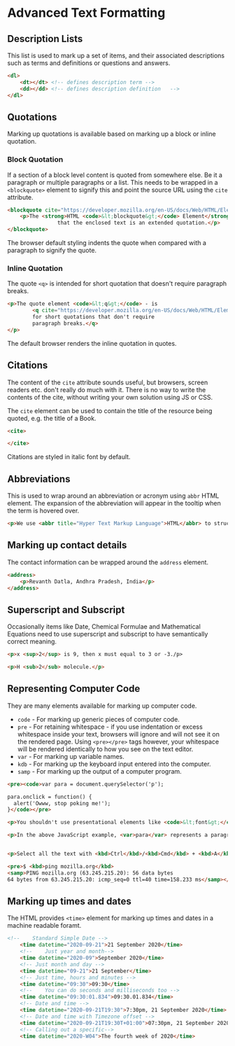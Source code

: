 Advanced Text Formatting
========================

## Description Lists

This list is used to mark up a set of items, and their associated
descriptions such as terms and definitions or questions and answers.

```html
<dl>
    <dt></dt> <!-- defines description term -->
    <dd></dd> <!-- defines description definition   --> 
</dl>
```

## Quotations

Marking up quotations is available based on marking up a block or inline
quotation.

### Block Quotation

If a section of a block level content is quoted from somewhere else. Be
it a paragraph or multiple paragraphs or a list. This needs to be
wrapped in a `<blockquote>` element to signify this and point the source
URL using the `cite` attribute.

```html
<blockquote cite="https://developer.mozilla.org/en-US/docs/Web/HTML/Element/blockquote">
    <p>The <strong>HTML <code>&lt;blockquote&gt;</code> Element</strong> (or <em>HTML Block Quotation Element</em>) indicates
                that the enclosed text is an extended quotation.</p>
</blockquote>
```

The browser default styling indents the quote when compared with a
paragraph to signify the quote.

### Inline Quotation

The quote `<q>` is intended for short quotation that doesn't require
paragraph breaks.

```html
<p>The quote element <code>&lt;q&gt;</code> - is
        <q cite="https://developer.mozilla.org/en-US/docs/Web/HTML/Element/q">intended
        for short quotations that don't require
        paragraph breaks.</q>
</p>
```

The default browser renders the inline quotation in quotes.

## Citations

The content of the `cite` attribute sounds useful, but browsers, screen
readers etc. don't really do much with it. There is no way to write the
contents of the cite, without writing your own solution using JS or CSS.

The `cite` element can be used to contain the title of the resource
being quoted, e.g. the title of a Book.

```html
<cite>

</cite>
```

Citations are styled in italic font by default.

## Abbreviations

This is used to wrap around an abbreviation or acronym using `abbr` HTML
element. The expansion of the abbreviation will appear in the tooltip
when the term is hovered over.

```html
<p>We use <abbr title="Hyper Text Markup Language">HTML</abbr> to structure our web documents.</p>
```

## Marking up contact details

The contact information can be wrapped around the `address` element.

```html
<address>
    <p>Revanth Datla, Andhra Pradesh, India</p>
</address>
```

## Superscript and Subscript

Occasionally items like Date, Chemical Formulae and Mathematical
Equations need to use superscript and subscript to have semantically
correct meaning.

```html
<p>x <sup>2</sup> is 9, then x must equal to 3 or -3./p>

<p>H <sub>2</sub> molecule.</p>
```

## Representing Computer Code

They are many elements available for marking up computer code.

* `code` - For marking up generic pieces of computer code.
* `pre` - For retaining whitespace - if you use indentation or excess
  whitespace inside your text, browsers will ignore and will not see it
  on the rendered page. Using `<pre></pre>` tags however, your
  whitespace will be rendered identically to how you see on the text
  editor.
* `var` - For marking up variable names.
* `kdb` - For marking up the keyboard input entered into the computer.
* `samp` - For marking up the output of a computer program.

```html
<pre><code>var para = document.querySelector('p');

para.onclick = function() {
  alert('Owww, stop poking me!');
}</code></pre>

<p>You shouldn't use presentational elements like <code>&lt;font&gt;</code> and <code>&lt;center&gt;</code>.</p>

<p>In the above JavaScript example, <var>para</var> represents a paragraph element.</p>


<p>Select all the text with <kbd>Ctrl</kbd>/<kbd>Cmd</kbd> + <kbd>A</kbd>.</p>

<pre>$ <kbd>ping mozilla.org</kbd>
<samp>PING mozilla.org (63.245.215.20): 56 data bytes
64 bytes from 63.245.215.20: icmp_seq=0 ttl=40 time=158.233 ms</samp></pre>
```

## Marking up times and dates

The HTML provides `<time>` element for marking up times and dates in a
machine readable foramt.

```html
<!--    Standard Simple Date -->
    <time datetime="2020-09-21">21 September 2020</time>
    <!--    Just year and month-->
    <time datetime="2020-09">September 2020</time>
    <!-- Just month and day -->
    <time datetime="09-21">21 September</time>
    <!-- Just time, hours and minutes -->
    <time datetime="09:30">09:30</time>
    <!--    You can do seconds and milliseconds too -->
    <time datetime="09:30:01.834">09:30.01.834</time>
    <!-- Date and time -->
    <time datetime="2020-09-21T19:30">7:30pm, 21 September 2020</time>
    <!-- Date and time with Timezone offset -->
    <time datetime="2020-09-21T19:30T+01:00">07:30pm, 21 September 2020 is 08:30pm in France</time>
    <!-- Calling out a specific-->
    <time datetime="2020-W04">The fourth week of 2020</time>
```

